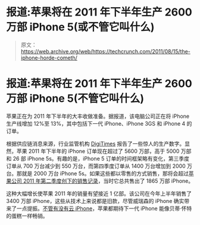# 报道:苹果将在 2011 年下半年生产 2600 万部 iPhone 5(或不管它叫什么)

> 原文：<https://web.archive.org/web/https://techcrunch.com/2011/08/15/the-iphone-horde-cometh/>

# 报道:苹果将在 2011 年下半年生产 2600 万部 iPhone 5(不管它叫什么)

苹果正在为 2011 年下半年的大丰收做准备。据报道，该电脑公司正在将 iPhone 生产线增加 12%至 13%，其中包括下一代 iPhone、iPhone 3GS 和 iPhone 4 的订单。

根据供应链消息来源，行业监管机构 [DigiTimes](https://web.archive.org/web/20230205013056/http://www.digitimes.com/news/a20110814PD200.html) 报告了一些惊人的生产数字。显然，苹果 2011 年下半年的 iPhone 订单现在超过了 5600 万部，高于 5000 万部和 26 部 iPhone 5s。有趣的是，iPhone 5 订单的时间框架略有变化，第三季度订单从 700 万台减少到 550 万台，而第四季度订单从 1400 万台增加到 2000 万台。那就是 2000 万台 iPhone 5s。如果这些都以零售的方式销售，那将会超过[苹果公司 2011 年第二季度创下的销售记录](https://web.archive.org/web/20230205013056/https://techcrunch.com/2011/04/20/apple-earnings-q2-11-24-67b-revenue-3-76m-macs-18-65m-iphones-4-69m-ipads-sold/)，当时它总共售出了 1865 万部 iPhone。

这种大幅增长使苹果 2011 年的销量有望接近 1 亿部。该公司在今年上半年销售了 3400 万部 iPhone，这些从技术上来说都是旧款，尽管威瑞森的 iPhone 确实带来了一点提振。[不管有没有云 iPhone](https://web.archive.org/web/20230205013056/https://techcrunch.com/2011/08/12/icloud-iphone/)，苹果都期待下一代 iPhone 能像贝蒂·怀特的蛋糕一样畅销。